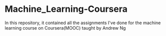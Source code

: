 # Machine_Learning-Coursera

In this repository, it contained all the assignments I've done for the machine learning course on Coursera(MOOC) taught by Andrew Ng
